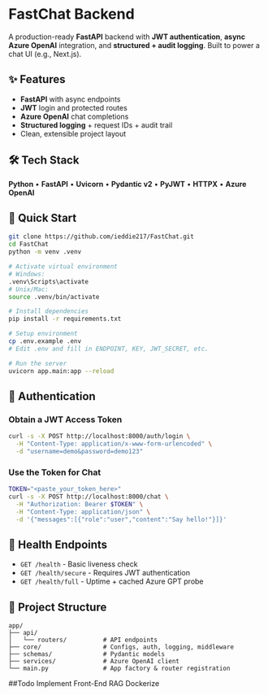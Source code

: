 # FastChat Backend

A production-ready **FastAPI** backend with **JWT authentication**, **async Azure OpenAI** integration, and **structured + audit logging**. Built to power a chat UI (e.g., Next.js).

## ✨ Features

- **FastAPI** with async endpoints
- **JWT** login and protected routes
- **Azure OpenAI** chat completions
- **Structured logging** + request IDs + audit trail
- Clean, extensible project layout

## 🛠️ Tech Stack

**Python** • **FastAPI** • **Uvicorn** • **Pydantic v2** • **PyJWT** • **HTTPX** • **Azure OpenAI**

## 🚀 Quick Start

```bash
git clone https://github.com/ieddie217/FastChat.git
cd FastChat
python -m venv .venv

# Activate virtual environment
# Windows:
.venv\Scripts\activate
# Unix/Mac:
source .venv/bin/activate

# Install dependencies
pip install -r requirements.txt

# Setup environment
cp .env.example .env
# Edit .env and fill in ENDPOINT, KEY, JWT_SECRET, etc.

# Run the server
uvicorn app.main:app --reload
```

## 🔐 Authentication

### Obtain a JWT Access Token

```bash
curl -s -X POST http://localhost:8000/auth/login \
  -H "Content-Type: application/x-www-form-urlencoded" \
  -d "username=demo&password=demo123"
```

### Use the Token for Chat

```bash
TOKEN="<paste_your_token_here>"
curl -s -X POST http://localhost:8000/chat \
  -H "Authorization: Bearer $TOKEN" \
  -H "Content-Type: application/json" \
  -d '{"messages":[{"role":"user","content":"Say hello!"}]}'
```

## 🏥 Health Endpoints

- `GET /health` - Basic liveness check
- `GET /health/secure` - Requires JWT authentication
- `GET /health/full` - Uptime + cached Azure GPT probe

## 📁 Project Structure

```
app/
├── api/
│   └── routers/          # API endpoints
├── core/                 # Configs, auth, logging, middleware
├── schemas/              # Pydantic models
├── services/             # Azure OpenAI client
└── main.py               # App factory & router registration
```

##Todo
Implement Front-End
RAG
Dockerize
